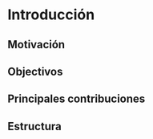 <!--
Para crear PDF: make pdf
For italic, add one * on either side of the text
For bold, add two * on either side of the text
For bold and italic, add _** on either side of the text
Ejemplo cita: [@Cousteau1963]
Latex: (@ref_for_eqn1) $f(x) = ax^3 + bx^2 + cx + d$
Lista desordenada:
    - item
    - item
-->



# Introducción
<!-- Comienzo:
     Previsión:
     Fin V1:
     Papers útiles:
-->

## Motivación
<!-- Comienzo:
     Previsión:
     Fin V1:
     Papers útiles:
-->

## Objectivos
<!-- Comienzo:
     Previsión:
     Fin V1:
     Papers útiles:
-->

## Principales contribuciones
<!-- Comienzo:
     Previsión:
     Fin V1:
     Papers útiles:
-->
## Estructura
<!-- Comienzo:
     Previsión:
     Fin V1:
     Papers útiles:
-->
